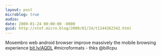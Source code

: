 ```yaml
---
layout: post
microblog: true
audio: 
date: 2009-01-24 00:00:00 -0000
guid: http://xtof.micro.blog/2009/01/24/t1144262342.html
---
```

Mosembro web android browser improve massively the mobile browsing experience [bit.ly/AQDL](http://bit.ly/AQDL) #microformats - thks @billcpu
